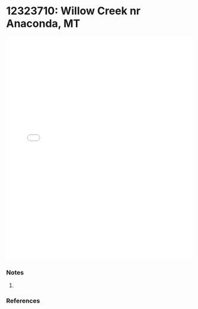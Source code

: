 # 12323710: Willow Creek nr Anaconda, MT

<iframe src="/_static/stations/12323710_fdc.html" width="100%" height="600" frameborder="0"></iframe>

### Notes
1. 

### References

